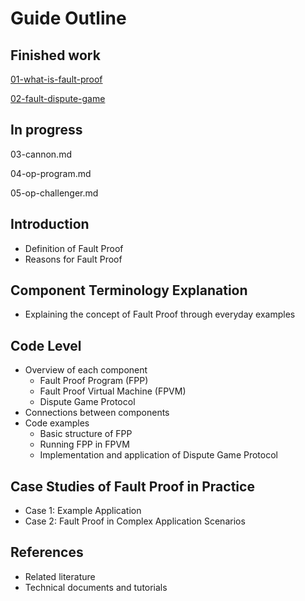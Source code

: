 # Guide Outline

## Finished work
[01-what-is-fault-proof](https://github.com/joohhnnn/The-book-of-optimism-fault-proof/blob/main/01-what-is-fault-proof.md)

[02-fault-dispute-game](https://github.com/joohhnnn/The-book-of-optimism-fault-proof-CN/blob/main/02-fault-dispute-game.md)

## In progress 

03-cannon.md

04-op-program.md

05-op-challenger.md

## Introduction

- Definition of Fault Proof
- Reasons for Fault Proof

## Component Terminology Explanation

- Explaining the concept of Fault Proof through everyday examples

## Code Level

- Overview of each component
  - Fault Proof Program (FPP)
  - Fault Proof Virtual Machine (FPVM)
  - Dispute Game Protocol
- Connections between components
- Code examples
  - Basic structure of FPP
  - Running FPP in FPVM
  - Implementation and application of Dispute Game Protocol

## Case Studies of Fault Proof in Practice

- Case 1: Example Application
- Case 2: Fault Proof in Complex Application Scenarios

## References

- Related literature
- Technical documents and tutorials
